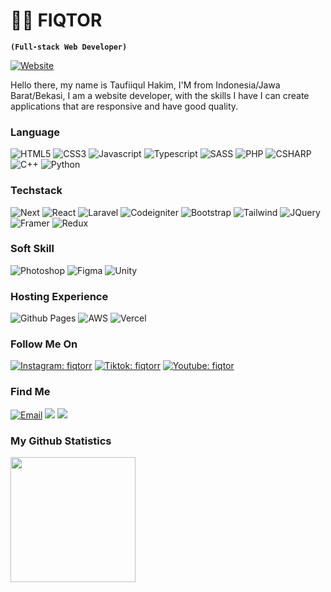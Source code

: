 # 🏄‍♂️ FIQTOR

**`(Full-stack Web Developer)`**

<a href="https://fiqtor.xyz"><img alt="Website" src="https://img.shields.io/badge/Portfolio_Website-fiqtor.xyz-white?style=flat&logo=email"></a>

Hello there, my name is Taufiiqul Hakim, I'M from Indonesia/Jawa Barat/Bekasi, I am a website developer, with the skills I have I can create applications that are responsive and have good quality. 

### Language

![HTML5](https://img.shields.io/badge/HTML5-white?logo=html5)
![CSS3](https://img.shields.io/badge/CSS3-white?logo=css3&logoColor=aqua)
![Javascript](https://img.shields.io/badge/Javascript-white?logo=javascript)
![Typescript](https://img.shields.io/badge/Typescript-white?logo=typescript)
![SASS](https://img.shields.io/badge/SASS-white?logo=sass)
![PHP](https://img.shields.io/badge/PHP-white?logo=php)
![CSHARP](https://img.shields.io/badge/CSharp-white?logo=c-sharp&logoColor=black)
![C++](https://img.shields.io/badge/C++-white?logo=cplusplus&logoColor=black)
![Python](https://img.shields.io/badge/Python-white?logo=python&logoColor=yellow)

### Techstack

![Next](https://img.shields.io/badge/Next_JS-white?logo=nextdotjs&logoColor=black)
![React](https://img.shields.io/badge/React_JS-white?logo=react)
![Laravel](https://img.shields.io/badge/Laravel-white?logo=laravel)
![Codeigniter](https://img.shields.io/badge/Codeigniter4-white?logo=codeigniter)
![Bootstrap](https://img.shields.io/badge/Bootstrap-white?logo=bootstrap)
![Tailwind](https://img.shields.io/badge/Tailwind-white?logo=tailwind-css)
![JQuery](https://img.shields.io/badge/JQuery-white?logo=jquery&logoColor=black)
![Framer](https://img.shields.io/badge/Framer_Motion-white?logo=framer&logoColor=black)
![Redux](https://img.shields.io/badge/Redux_Toolkit-white?logo=redux&logoColor=purple)

### Soft Skill

![Photoshop](https://img.shields.io/badge/Photoshop-white?logo=adobe-photoshop)
![Figma](https://img.shields.io/badge/Figma-white?logo=figma)
![Unity](https://img.shields.io/badge/Unity-white?logo=unity&logoColor=black)

### Hosting Experience

![Github Pages](https://img.shields.io/badge/Github_Pages-white?logo=github-pages&logoColor=black)
![AWS](https://img.shields.io/badge/Amazon_AWS-white?logo=amazonaws&logoColor=orange)
![Vercel](https://img.shields.io/badge/Vercel-white?logo=vercel&logoColor=black)

### Follow Me On

[![Instagram: fiqtorr](https://img.shields.io/badge/-@fiqtorr-purple?style=flat-square?style=flat&logo=Instagram&logoColor=white&link=https://www.instagram.com/fiqtorr/)](https://www.instagram.com/fiqtorr/)
[![Tiktok: fiqtorr](https://img.shields.io/badge/-@fiqtor-black?style=flat-square?style=flat&logo=Tiktok&logoColor=whitee&link=https://www.tiktok.com/@fiqtor/)](https://www.tiktok.com/@fiqtor/)
[![Youtube: fiqtor](https://img.shields.io/badge/-fiqtor-red?style=flat-square?style=flat&logo=Youtube&logoColor=white&link=https://www.youtube.com/fiqtor/)](https://www.youtube.com/@fiqtor/)

### Find Me

<a href="mailto:taufiq07326@gmail.com"><img alt="Email" src="https://img.shields.io/badge/Email-taufiq07326@gmail.com-blue?style=flat&logo=email"></a>
[![](https://komarev.com/ghpvc/?username=FIQTOR&color=blue&label=Profile%20Views)](https://github.com/FIQTOR/FIQTOR)
[![](https://img.shields.io/github/followers/FIQTOR?label=GitHub%20Followers)](https://github.com/FIQTOR)


### My Github Statistics

<div>
  <img height="200" src="https://github-readme-stats.vercel.app/api/top-langs/?username=FIQTOR&layout=compact&theme=transparent&hide=php&langs_count=6" />
</div>
